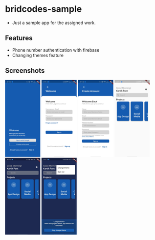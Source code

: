 # bridcodes-sample

* Just a sample app for the assigned work.

## Features
* Phone number authentication with firebase
* Changing themes feature

## Screenshots

<img src="screenshots/landingScreen.jpeg" height="250">
<img src="screenshots/loginScreen.jpeg" height="250">
<img src="screenshots/signinScreen.jpeg" height="250">
<img src="screenshots/homeScreenLightMode.jpeg" height="250">
<img src="screenshots/homeScreenDarkMode.jpeg" height="250">
<img src="screenshots/themeChangingOption.jpeg" height="250">
